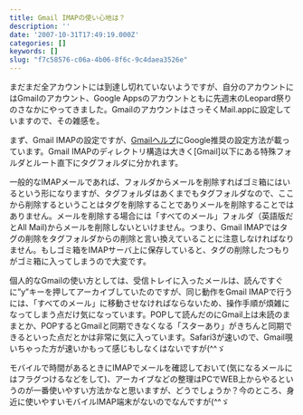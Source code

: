 ```yaml
---
title: Gmail IMAPの使い心地は？
description: ''
date: '2007-10-31T17:49:19.000Z'
categories: []
keywords: []
slug: "f7c58576-c06a-4b06-8f6c-9c4daea3526e"
---
```

まだまだ全アカウントには到達し切れていないようですが、自分のアカウントにはGmailのアカウント、Google Appsのアカウントともに先週末のLeopard祭りのさなかにやってきました。GmailのアカウントはさっそくMail.appに設定していますので、その雑感を。

まず、Gmail IMAPの設定ですが、[Gmailヘルプ](http://mail.google.com/support/bin/answer.py?answer=78892)にGoogle推奨の設定方法が載っています。Gmail IMAPのディレクトリ構造は大きく\[Gmail\]以下にある特殊フォルダとルート直下にタグフォルダに分かれます。

一般的なIMAPメールであれば、フォルダからメールを削除すればゴミ箱にはいるという形になりますが、タグフォルダはあくまでもタグフォルダなので、ここから削除するということはタグを削除することでありメールを削除することではありません。メールを削除する場合には「すべてのメール」フォルダ（英語版だとAll Mail)からメールを削除しないといけません。つまり、Gmail IMAPではタグの削除をタグフォルダからの削除と言い換えていることに注意しなければなりません。もしゴミ箱をIMAPサーバ上に保存していると、タグの削除したつもりがゴミ箱に入ってしまうので大変です。

個人的なGmailの使い方としては、受信トレイに入ったメールは、読んですぐに”y”キーを押してアーカイブしていたのですが、同じ動作をGmail IMAPで行うには、「すべてのメール」に移動させなければならないため、操作手順が煩雑になってしまう点だけ気になっています。POPして読んだのにGmail上は未読のままとか、POPするとGmailと同期できなくなる「スターあり」がきちんと同期できるといった点だとかは非常に気に入っています。Safari3が速いので、Gmail覗いちゃった方が速いかもって感じもしなくはないですが(^^ゞ

モバイルで時間があるときにIMAPでメールを確認しておいて(気になるメールにはフラグつけるなどをして)、アーカイブなどの整理はPCでWEB上からやるというのが一番使いやすい方法かなと思いますが、どうでしょうか？今のところ、身近に使いやすいモバイルIMAP端末がないのでなんですが(^^ゞ